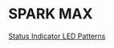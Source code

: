 # SPARK MAX
[Status Indicator LED Patterns](https://docs.revrobotics.com/brushless/spark-max/status-led)
